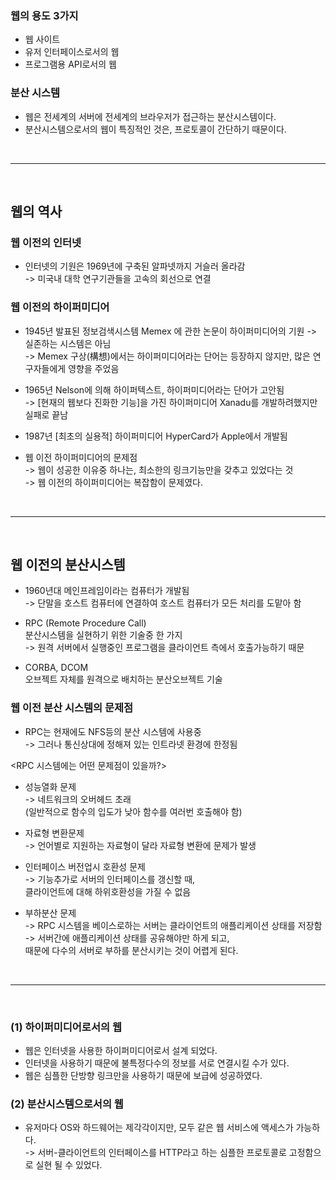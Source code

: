 ### 웹의 용도 3가지 
* 웹 사이트 
* 유저 인터페이스로서의 웹
* 프로그램용 API로서의 웹

### 분산 시스템
* 웹은 전세계의 서버에 전세계의 브라우저가 접근하는 
분산시스템이다.
* 분산시스템으로서의 웹이 특징적인 것은, 프로토콜이 간단하기 때문이다.

<br>

***

<br>

##  웹의 역사 
### 웹 이전의 인터넷
* 인터넷의 기원은 1969년에 구축된 알파넷까지 거슬러 올라감  
-> 미국내 대학 연구기관들을 고속의 회선으로 연결

### 웹 이전의 하이퍼미디어
* 1945년 발표된 정보검색시스템 Memex 에 관한 논문이 하이퍼미디어의 기원
-> 실존하는 시스템은 아님  
-> Memex 구상(構想)에서는 하이퍼미디어라는 단어는 등장하지 않지만, 많은 연구자들에게 영향을 주었음

* 1965년 Nelson에 의해 하이퍼텍스트, 하이퍼미디어라는 단어가 고안됨  
-> [현재의 웹보다 진화한 기능]을 가진 하이퍼미디어 Xanadu를 개발하려했지만 실패로 끝남

* 1987년 [최초의 실용적] 하이퍼미디어 HyperCard가 Apple에서 개발됨

* 웹 이전 하이퍼미디어의 문제점  
-> 웹이 성공한 이유중 하나는, 최소한의 링크기능만을 갖추고 있었다는 것  
-> 웹 이전의 하이퍼미디어는 복잡함이 문제였다.

<br>

***

<br>

## 웹 이전의 분산시스템
* 1960년대 메인프레임이라는 컴퓨터가 개발됨  
-> 단말을 호스트 컴퓨터에 연결하여 호스트 컴퓨터가 모든 처리를 도맡아 함 

* RPC (Remote Procedure Call)  
분산시스템을 실현하기 위한 기술중 한 가지  
-> 원격 서버에서 실행중인 프로그램을 클라이언트 측에서 호출가능하기 때문

* CORBA, DCOM  
오브젝트 자체를 원격으로 배치하는 분산오브젝트 기술

### 웹 이전 분산 시스템의 문제점  
* RPC는 현재에도 NFS등의 분산 시스템에 사용중  
-> 그러나 통신상대에 정해져 있는 인트라넷 환경에 한정됨

<RPC 시스템에는 어떤 문제점이 있을까?>

* 성능열화 문제  
-> 네트워크의 오버헤드 초래  
(일반적으로 함수의 입도가 낮아 함수를 여러번 호출해야 함)

* 자료형 변환문제  
-> 언어별로 지원하는 자료형이 달라 자료형 변환에 문제가 발생

* 인터페이스 버전업시 호환성 문제  
-> 기능추가로 서버의 인터페이스를 갱신할 때,  
클라이언트에 대해 하위호환성을 가질 수 없음

* 부하분산 문제  
-> RPC 시스템을 베이스로하는 서버는 클라이언트의 애플리케이션 상태를 저장함  
-> 서버간에 애플리케이션 상태를 공유해야만 하게 되고,  
때문에 다수의 서버로 부하를 분산시키는 것이 어렵게 된다.

<br>

***

<br>

### (1) 하이퍼미디어로서의 웹
- 웹은 인터넷을 사용한 하이퍼미디어로서 설계 되었다.
- 인터넷을 사용하기 때문에 불특정다수의 정보를 서로 연결시킬 수가 있다.
- 웹은 심플한 단방향 링크만을 사용하기 때문에 보급에 성공하였다.

### (2) 분산시스템으로서의 웹
- 유저마다 OS와 하드웨어는 제각각이지만, 모두 같은 웹 서비스에 액세스가 가능하다.  
-> 서버-클라이언트의 인터페이스를 HTTP라고 하는 심플한 프로토콜로 고정함으로 실현 될 수 있었다.